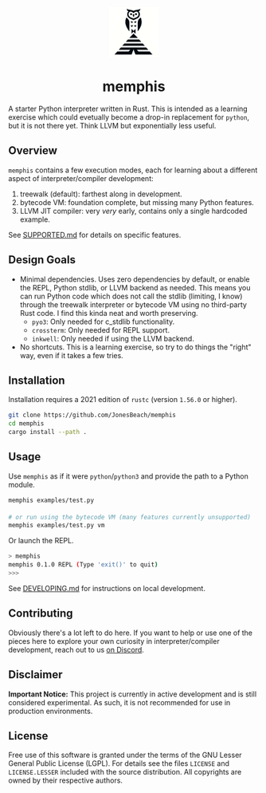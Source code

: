 <p align="center">
    <img src="logo.png" width="100"/>
    <h1 align="center">memphis</h1>
</p>

A starter Python interpreter written in Rust. This is intended as a learning exercise which could evetually become a drop-in replacement for `python`, but it is not there yet. Think LLVM but exponentially less useful.

## Overview
`memphis` contains a few execution modes, each for learning about a different aspect of interpreter/compiler development:
1. treewalk (default): farthest along in development.
1. bytecode VM: foundation complete, but missing many Python features.
1. LLVM JIT compiler: very _very_ early, contains only a single hardcoded example.
 
See [SUPPORTED.md](docs/SUPPORTED.md) for details on specific features.

## Design Goals
- Minimal dependencies. Uses zero dependencies by default, or enable the REPL, Python stdlib, or LLVM backend as needed. This means you can run Python code which does not call the stdlib (limiting, I know) through the treewalk interpreter or bytecode VM using no third-party Rust code. I find this kinda neat and worth preserving.
  - `pyo3`: Only needed for c_stdlib functionality.
  - `crossterm`: Only needed for REPL support.
  - `inkwell`: Only needed if using the LLVM backend.
- No shortcuts. This is a learning exercise, so try to do things the "right" way, even if it takes a few tries.

## Installation
Installation requires a 2021 edition of `rustc` (version `1.56.0` or higher).
```bash
git clone https://github.com/JonesBeach/memphis
cd memphis
cargo install --path .
```
## Usage
Use `memphis` as if it were `python`/`python3` and provide the path to a Python module.
```bash
memphis examples/test.py

# or run using the bytecode VM (many features currently unsupported)
memphis examples/test.py vm
```
Or launch the REPL.
```bash
> memphis
memphis 0.1.0 REPL (Type 'exit()' to quit)
>>>
```
See [DEVELOPING.md](docs/DEVELOPING.md) for instructions on local development.

## Contributing
Obviously there's a lot left to do here. If you want to help or use one of the pieces here to explore your own curiosity in interpreter/compiler development, reach out to us [on Discord](https://discord.com/invite/W3AEHyEh4G).

## Disclaimer
**Important Notice:** This project is currently in active development and is still considered experimental. As such, it is not recommended for use in production environments.

## License
Free use of this software is granted under the terms of the GNU Lesser General Public License (LGPL). For details see the files `LICENSE` and `LICENSE.LESSER` included with the source distribution. All copyrights are owned by their respective authors.
